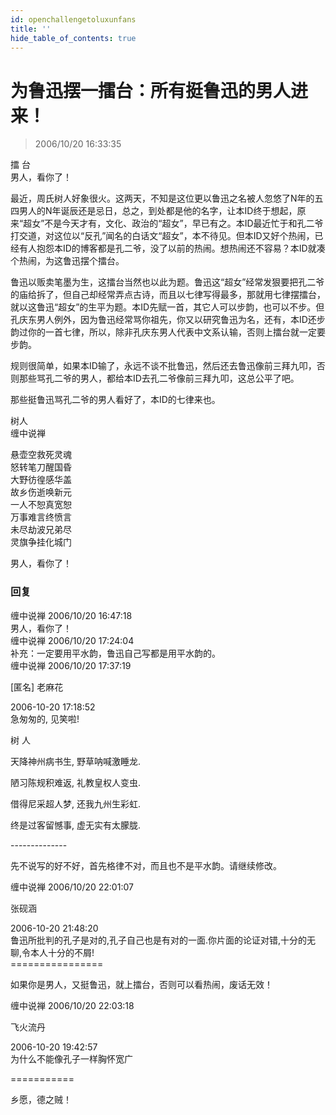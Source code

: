 ```yaml
---
id: openchallengetoluxunfans
title: ''
hide_table_of_contents: true
---
```


# 为鲁迅摆一擂台：所有挺鲁迅的男人进来！

> 2006/10/20 16:33:35

<div style={{color: '#FF0000', fontSize: 'xxx-large', fontWeight: 'bold', textAlign: 'center', lineHeight: '150%'}}>
擂  台
</div>

<div style={{color: '#009900', fontSize: 'xxx-large', fontWeight: 'bold', textAlign: 'center', lineHeight: '150%', marginBottom: '20px'}}>
男人，看你了！
</div>

最近，周氏树人好象很火。这两天，不知是这位更以鲁迅之名被人忽悠了N年的五四男人的N年诞辰还是忌日，总之，到处都是他的名字，让本ID终于想起，原来“超女”不是今天才有，文化、政治的“超女”，早已有之。本ID最近忙于和孔二爷打交道，对这位以“反孔”闻名的白话文“超女”，本不待见。但本ID又好个热闹，已经有人抱怨本ID的博客都是孔二爷，没了以前的热闹。想热闹还不容易？本ID就凑个热闹，为这鲁迅摆个擂台。

鲁迅以贩卖笔墨为生，这擂台当然也以此为题。鲁迅这“超女”经常发狠要把孔二爷的庙给拆了，但自己却经常弄点古诗，而且以七律写得最多，那就用七律摆擂台，就以这鲁迅“超女”的生平为题。本ID先赋一首，其它人可以步韵，也可以不步。但孔庆东男人例外，因为鲁迅经常骂你祖先，你又以研究鲁迅为名，还有，本ID还步韵过你的一首七律，所以，除非孔庆东男人代表中文系认输，否则上擂台就一定要步韵。

规则很简单，如果本ID输了，永远不谈不批鲁迅，然后还去鲁迅像前三拜九叩，否则那些骂孔二爷的男人，都给本ID去孔二爷像前三拜九叩，这总公平了吧。

那些挺鲁迅骂孔二爷的男人看好了，本ID的七律来也。

<div style={{fontSize: 'xxx-large', fontWeight: 'normal', textAlign: 'center', lineHeight: '150%'}}>
树人
</div>
<div style={{ fontSize: 'x-large', fontWeight: 'normal', textAlign: 'center', lineHeight: '150%', marginBottom: '20px'}}>
缠中说禅
</div>

<div style={{fontSize: 'xx-large', fontWeight: 'normal', textAlign: 'center', lineHeight: '150%'}}>

悬壶空救死灵魂<br/>
怒转笔刀醒国昏<br/>
大野彷徨感华盖<br/>
故乡伤逝唤新元<br/>
一人不恕真宽恕<br/>
万事难言终愤言<br/>
未尽劫波兄弟尽<br/>
灵旗争挂化城门
</div>

<div style={{color: '#009900', fontSize: 'xxx-large', fontWeight: 'normal', textAlign: 'center', lineHeight: '150%', marginBottom: '20px'}}>
男人，看你了！
</div>

### 回复

<div class='blog-comment'>
<span class='blog-comment-chan'>缠中说禅</span> 2006/10/20 16:47:18<br/>
男人，看你了！
</div>

<div class='blog-comment'>
<span class='blog-comment-chan'>缠中说禅</span> 2006/10/20 17:24:04<br/>
补充：一定要用平水韵，鲁迅自己写都是用平水韵的。
</div>

<div class='blog-comment'>
<span class='blog-comment-chan'>缠中说禅</span> 2006/10/20 17:37:19<br/>

[匿名] 老麻花 

 
2006-10-20 17:18:52 <br/>
急匆匆的, 见笑啦!

树 人

天降神州病书生, 野草呐喊激睡龙.

陋习陈规积难返, 礼教皇权人变虫.

借得尼采超人梦, 还我九州生彩虹.

终是过客留憾事, 虚无实有太朦胧.

--------------<br/>

先不说写的好不好，首先格律不对，而且也不是平水韵。请继续修改。 
</div>

<div class='blog-comment'>
<span class='blog-comment-chan'>缠中说禅</span> 2006/10/20 22:01:07<br/>

张砚涵 

 
2006-10-20 21:48:20 <br/>
鲁迅所批判的孔子是对的,孔子自己也是有对的一面.你片面的论证对错,十分的无聊,令本人十分的不屑!<br/>
================<br/>

如果你是男人，又挺鲁迅，就上擂台，否则可以看热闹，废话无效！
</div>

<div class='blog-comment'>
<span class='blog-comment-chan'>缠中说禅</span> 2006/10/20 22:03:18<br/>

飞火流丹 

 
2006-10-20 19:42:57 <br/>
为什么不能像孔子一样胸怀宽广 
 
===========<br/>

乡愿，德之贼！
</div>